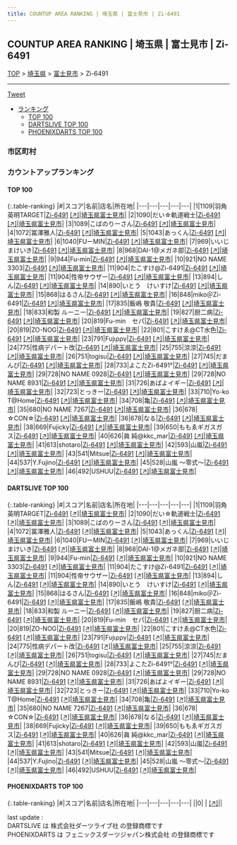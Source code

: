 ```yaml
---
title: COUNTUP AREA RANKING | 埼玉県 | 富士見市 | Zi-6491
---
```

## COUNTUP AREA RANKING | 埼玉県 | 富士見市 | Zi-6491

[TOP](/darts/rank/) > [埼玉県](/darts/rank/埼玉県/) > [富士見市](/darts/rank/埼玉県/富士見市/) > Zi-6491

___

<a href="https://twitter.com/share?ref_src=twsrc%5Etfw" data-text="COUNTUP AREA RANKING | 埼玉県富士見市Zi-6491" class="twitter-share-button" data-hashtags="DARTSLIVE,PHOENIXDARTS,darts,ダーツ" data-show-count="false">Tweet</a>

* [ランキング](#カウントアップランキング)
    * [TOP 100](#top-100)
    * [DARTSLIVE TOP 100](#dartslive-top-100)
    * [PHOENIXDARTS TOP 100](#phoenixdarts-top-100)

### 市区町村

<ul>

</ul>

### カウントアップランキング

#### TOP 100



{:.table-ranking}
|#|スコア|名前|店名|所在地|
|---|---|---|---|---|
|1|1109|<span class="rank-name-dl">羽角英明TARGET</span>|<a href="/darts/rank/shops/9157f721437cec2158d385ea46352d8f.html">Zi-6491</a> <a href="https://search.dartslive.com/jp/shop/9157f721437cec2158d385ea46352d8f">[↗]</a>|<a href="/darts/rank/埼玉県/富士見市">埼玉県富士見市</a>|
|2|1090|<span class="rank-name-dl">だい☆軌道戦士</span>|<a href="/darts/rank/shops/9157f721437cec2158d385ea46352d8f.html">Zi-6491</a> <a href="https://search.dartslive.com/jp/shop/9157f721437cec2158d385ea46352d8f">[↗]</a>|<a href="/darts/rank/埼玉県/富士見市">埼玉県富士見市</a>|
|3|1089|<span class="rank-name-dl">こばのりーさん</span>|<a href="/darts/rank/shops/9157f721437cec2158d385ea46352d8f.html">Zi-6491</a> <a href="https://search.dartslive.com/jp/shop/9157f721437cec2158d385ea46352d8f">[↗]</a>|<a href="/darts/rank/埼玉県/富士見市">埼玉県富士見市</a>|
|4|1072|<span class="rank-name-dl">冨澤雅人</span>|<a href="/darts/rank/shops/9157f721437cec2158d385ea46352d8f.html">Zi-6491</a> <a href="https://search.dartslive.com/jp/shop/9157f721437cec2158d385ea46352d8f">[↗]</a>|<a href="/darts/rank/埼玉県/富士見市">埼玉県富士見市</a>|
|5|1043|<span class="rank-name-dl">あっくん</span>|<a href="/darts/rank/shops/9157f721437cec2158d385ea46352d8f.html">Zi-6491</a> <a href="https://search.dartslive.com/jp/shop/9157f721437cec2158d385ea46352d8f">[↗]</a>|<a href="/darts/rank/埼玉県/富士見市">埼玉県富士見市</a>|
|6|1040|<span class="rank-name-dl">FUーMIN</span>|<a href="/darts/rank/shops/9157f721437cec2158d385ea46352d8f.html">Zi-6491</a> <a href="https://search.dartslive.com/jp/shop/9157f721437cec2158d385ea46352d8f">[↗]</a>|<a href="/darts/rank/埼玉県/富士見市">埼玉県富士見市</a>|
|7|969|<span class="rank-name-dl">いいじまけいき</span>|<a href="/darts/rank/shops/9157f721437cec2158d385ea46352d8f.html">Zi-6491</a> <a href="https://search.dartslive.com/jp/shop/9157f721437cec2158d385ea46352d8f">[↗]</a>|<a href="/darts/rank/埼玉県/富士見市">埼玉県富士見市</a>|
|8|968|<span class="rank-name-dl">DAI-1@メガネ部</span>|<a href="/darts/rank/shops/9157f721437cec2158d385ea46352d8f.html">Zi-6491</a> <a href="https://search.dartslive.com/jp/shop/9157f721437cec2158d385ea46352d8f">[↗]</a>|<a href="/darts/rank/埼玉県/富士見市">埼玉県富士見市</a>|
|9|944|<span class="rank-name-dl">Fu-min</span>|<a href="/darts/rank/shops/9157f721437cec2158d385ea46352d8f.html">Zi-6491</a> <a href="https://search.dartslive.com/jp/shop/9157f721437cec2158d385ea46352d8f">[↗]</a>|<a href="/darts/rank/埼玉県/富士見市">埼玉県富士見市</a>|
|10|921|<span class="rank-name-dl">NO NAME 3303</span>|<a href="/darts/rank/shops/9157f721437cec2158d385ea46352d8f.html">Zi-6491</a> <a href="https://search.dartslive.com/jp/shop/9157f721437cec2158d385ea46352d8f">[↗]</a>|<a href="/darts/rank/埼玉県/富士見市">埼玉県富士見市</a>|
|11|904|<span class="rank-name-dl">たこすけ@Zi-6491</span>|<a href="/darts/rank/shops/9157f721437cec2158d385ea46352d8f.html">Zi-6491</a> <a href="https://search.dartslive.com/jp/shop/9157f721437cec2158d385ea46352d8f">[↗]</a>|<a href="/darts/rank/埼玉県/富士見市">埼玉県富士見市</a>|
|11|904|<span class="rank-name-dl">性帝サウザー</span>|<a href="/darts/rank/shops/9157f721437cec2158d385ea46352d8f.html">Zi-6491</a> <a href="https://search.dartslive.com/jp/shop/9157f721437cec2158d385ea46352d8f">[↗]</a>|<a href="/darts/rank/埼玉県/富士見市">埼玉県富士見市</a>|
|13|894|<span class="rank-name-dl">しん</span>|<a href="/darts/rank/shops/9157f721437cec2158d385ea46352d8f.html">Zi-6491</a> <a href="https://search.dartslive.com/jp/shop/9157f721437cec2158d385ea46352d8f">[↗]</a>|<a href="/darts/rank/埼玉県/富士見市">埼玉県富士見市</a>|
|14|890|<span class="rank-name-dl">いとう　けいすけ</span>|<a href="/darts/rank/shops/9157f721437cec2158d385ea46352d8f.html">Zi-6491</a> <a href="https://search.dartslive.com/jp/shop/9157f721437cec2158d385ea46352d8f">[↗]</a>|<a href="/darts/rank/埼玉県/富士見市">埼玉県富士見市</a>|
|15|868|<span class="rank-name-dl">はるさん</span>|<a href="/darts/rank/shops/9157f721437cec2158d385ea46352d8f.html">Zi-6491</a> <a href="https://search.dartslive.com/jp/shop/9157f721437cec2158d385ea46352d8f">[↗]</a>|<a href="/darts/rank/埼玉県/富士見市">埼玉県富士見市</a>|
|16|848|<span class="rank-name-dl">miko＠Zi-6491</span>|<a href="/darts/rank/shops/9157f721437cec2158d385ea46352d8f.html">Zi-6491</a> <a href="https://search.dartslive.com/jp/shop/9157f721437cec2158d385ea46352d8f">[↗]</a>|<a href="/darts/rank/埼玉県/富士見市">埼玉県富士見市</a>|
|17|835|<span class="rank-name-dl">飯嶋 敬貴</span>|<a href="/darts/rank/shops/9157f721437cec2158d385ea46352d8f.html">Zi-6491</a> <a href="https://search.dartslive.com/jp/shop/9157f721437cec2158d385ea46352d8f">[↗]</a>|<a href="/darts/rank/埼玉県/富士見市">埼玉県富士見市</a>|
|18|833|<span class="rank-name-dl">和製 ルーニー</span>|<a href="/darts/rank/shops/9157f721437cec2158d385ea46352d8f.html">Zi-6491</a> <a href="https://search.dartslive.com/jp/shop/9157f721437cec2158d385ea46352d8f">[↗]</a>|<a href="/darts/rank/埼玉県/富士見市">埼玉県富士見市</a>|
|19|827|<span class="rank-name-dl">厨二病</span>|<a href="/darts/rank/shops/9157f721437cec2158d385ea46352d8f.html">Zi-6491</a> <a href="https://search.dartslive.com/jp/shop/9157f721437cec2158d385ea46352d8f">[↗]</a>|<a href="/darts/rank/埼玉県/富士見市">埼玉県富士見市</a>|
|20|819|<span class="rank-name-dl">Fu-min　セパ</span>|<a href="/darts/rank/shops/9157f721437cec2158d385ea46352d8f.html">Zi-6491</a> <a href="https://search.dartslive.com/jp/shop/9157f721437cec2158d385ea46352d8f">[↗]</a>|<a href="/darts/rank/埼玉県/富士見市">埼玉県富士見市</a>|
|20|819|<span class="rank-name-dl">ZO-NOG</span>|<a href="/darts/rank/shops/9157f721437cec2158d385ea46352d8f.html">Zi-6491</a> <a href="https://search.dartslive.com/jp/shop/9157f721437cec2158d385ea46352d8f">[↗]</a>|<a href="/darts/rank/埼玉県/富士見市">埼玉県富士見市</a>|
|22|801|<span class="rank-name-dl">こすけゑ@CT水色</span>|<a href="/darts/rank/shops/9157f721437cec2158d385ea46352d8f.html">Zi-6491</a> <a href="https://search.dartslive.com/jp/shop/9157f721437cec2158d385ea46352d8f">[↗]</a>|<a href="/darts/rank/埼玉県/富士見市">埼玉県富士見市</a>|
|23|791|<span class="rank-name-dl">Fυjιρργ</span>|<a href="/darts/rank/shops/9157f721437cec2158d385ea46352d8f.html">Zi-6491</a> <a href="https://search.dartslive.com/jp/shop/9157f721437cec2158d385ea46352d8f">[↗]</a>|<a href="/darts/rank/埼玉県/富士見市">埼玉県富士見市</a>|
|24|775|<span class="rank-name-dl">性病デパート改</span>|<a href="/darts/rank/shops/9157f721437cec2158d385ea46352d8f.html">Zi-6491</a> <a href="https://search.dartslive.com/jp/shop/9157f721437cec2158d385ea46352d8f">[↗]</a>|<a href="/darts/rank/埼玉県/富士見市">埼玉県富士見市</a>|
|25|755|<span class="rank-name-dl">涼涼</span>|<a href="/darts/rank/shops/9157f721437cec2158d385ea46352d8f.html">Zi-6491</a> <a href="https://search.dartslive.com/jp/shop/9157f721437cec2158d385ea46352d8f">[↗]</a>|<a href="/darts/rank/埼玉県/富士見市">埼玉県富士見市</a>|
|26|751|<span class="rank-name-dl">togisu</span>|<a href="/darts/rank/shops/9157f721437cec2158d385ea46352d8f.html">Zi-6491</a> <a href="https://search.dartslive.com/jp/shop/9157f721437cec2158d385ea46352d8f">[↗]</a>|<a href="/darts/rank/埼玉県/富士見市">埼玉県富士見市</a>|
|27|745|<span class="rank-name-dl">だまんぴ</span>|<a href="/darts/rank/shops/9157f721437cec2158d385ea46352d8f.html">Zi-6491</a> <a href="https://search.dartslive.com/jp/shop/9157f721437cec2158d385ea46352d8f">[↗]</a>|<a href="/darts/rank/埼玉県/富士見市">埼玉県富士見市</a>|
|28|733|<span class="rank-name-dl">よこたZi-6491°</span>|<a href="/darts/rank/shops/9157f721437cec2158d385ea46352d8f.html">Zi-6491</a> <a href="https://search.dartslive.com/jp/shop/9157f721437cec2158d385ea46352d8f">[↗]</a>|<a href="/darts/rank/埼玉県/富士見市">埼玉県富士見市</a>|
|29|728|<span class="rank-name-dl">NO NAME 0928</span>|<a href="/darts/rank/shops/9157f721437cec2158d385ea46352d8f.html">Zi-6491</a> <a href="https://search.dartslive.com/jp/shop/9157f721437cec2158d385ea46352d8f">[↗]</a>|<a href="/darts/rank/埼玉県/富士見市">埼玉県富士見市</a>|
|29|728|<span class="rank-name-dl">NO NAME 8931</span>|<a href="/darts/rank/shops/9157f721437cec2158d385ea46352d8f.html">Zi-6491</a> <a href="https://search.dartslive.com/jp/shop/9157f721437cec2158d385ea46352d8f">[↗]</a>|<a href="/darts/rank/埼玉県/富士見市">埼玉県富士見市</a>|
|31|726|<span class="rank-name-dl">あばよイギー</span>|<a href="/darts/rank/shops/9157f721437cec2158d385ea46352d8f.html">Zi-6491</a> <a href="https://search.dartslive.com/jp/shop/9157f721437cec2158d385ea46352d8f">[↗]</a>|<a href="/darts/rank/埼玉県/富士見市">埼玉県富士見市</a>|
|32|723|<span class="rank-name-dl">とっきー</span>|<a href="/darts/rank/shops/9157f721437cec2158d385ea46352d8f.html">Zi-6491</a> <a href="https://search.dartslive.com/jp/shop/9157f721437cec2158d385ea46352d8f">[↗]</a>|<a href="/darts/rank/埼玉県/富士見市">埼玉県富士見市</a>|
|33|710|<span class="rank-name-dl">Yo-ko T@Home</span>|<a href="/darts/rank/shops/9157f721437cec2158d385ea46352d8f.html">Zi-6491</a> <a href="https://search.dartslive.com/jp/shop/9157f721437cec2158d385ea46352d8f">[↗]</a>|<a href="/darts/rank/埼玉県/富士見市">埼玉県富士見市</a>|
|34|708|<span class="rank-name-dl">亀</span>|<a href="/darts/rank/shops/9157f721437cec2158d385ea46352d8f.html">Zi-6491</a> <a href="https://search.dartslive.com/jp/shop/9157f721437cec2158d385ea46352d8f">[↗]</a>|<a href="/darts/rank/埼玉県/富士見市">埼玉県富士見市</a>|
|35|680|<span class="rank-name-dl">NO NAME 7267</span>|<a href="/darts/rank/shops/9157f721437cec2158d385ea46352d8f.html">Zi-6491</a> <a href="https://search.dartslive.com/jp/shop/9157f721437cec2158d385ea46352d8f">[↗]</a>|<a href="/darts/rank/埼玉県/富士見市">埼玉県富士見市</a>|
|36|678|<span class="rank-name-dl">☆CON☆</span>|<a href="/darts/rank/shops/9157f721437cec2158d385ea46352d8f.html">Zi-6491</a> <a href="https://search.dartslive.com/jp/shop/9157f721437cec2158d385ea46352d8f">[↗]</a>|<a href="/darts/rank/埼玉県/富士見市">埼玉県富士見市</a>|
|36|678|<span class="rank-name-dl">なる</span>|<a href="/darts/rank/shops/9157f721437cec2158d385ea46352d8f.html">Zi-6491</a> <a href="https://search.dartslive.com/jp/shop/9157f721437cec2158d385ea46352d8f">[↗]</a>|<a href="/darts/rank/埼玉県/富士見市">埼玉県富士見市</a>|
|38|669|<span class="rank-name-dl">Fujicky</span>|<a href="/darts/rank/shops/9157f721437cec2158d385ea46352d8f.html">Zi-6491</a> <a href="https://search.dartslive.com/jp/shop/9157f721437cec2158d385ea46352d8f">[↗]</a>|<a href="/darts/rank/埼玉県/富士見市">埼玉県富士見市</a>|
|39|650|<span class="rank-name-dl">ももゑギガスガス</span>|<a href="/darts/rank/shops/9157f721437cec2158d385ea46352d8f.html">Zi-6491</a> <a href="https://search.dartslive.com/jp/shop/9157f721437cec2158d385ea46352d8f">[↗]</a>|<a href="/darts/rank/埼玉県/富士見市">埼玉県富士見市</a>|
|40|626|<span class="rank-name-dl">眞 純@kkc_mar</span>|<a href="/darts/rank/shops/9157f721437cec2158d385ea46352d8f.html">Zi-6491</a> <a href="https://search.dartslive.com/jp/shop/9157f721437cec2158d385ea46352d8f">[↗]</a>|<a href="/darts/rank/埼玉県/富士見市">埼玉県富士見市</a>|
|41|613|<span class="rank-name-dl">shotaro</span>|<a href="/darts/rank/shops/9157f721437cec2158d385ea46352d8f.html">Zi-6491</a> <a href="https://search.dartslive.com/jp/shop/9157f721437cec2158d385ea46352d8f">[↗]</a>|<a href="/darts/rank/埼玉県/富士見市">埼玉県富士見市</a>|
|42|593|<span class="rank-name-dl">山嵐</span>|<a href="/darts/rank/shops/9157f721437cec2158d385ea46352d8f.html">Zi-6491</a> <a href="https://search.dartslive.com/jp/shop/9157f721437cec2158d385ea46352d8f">[↗]</a>|<a href="/darts/rank/埼玉県/富士見市">埼玉県富士見市</a>|
|43|541|<span class="rank-name-dl">Mitsue</span>|<a href="/darts/rank/shops/9157f721437cec2158d385ea46352d8f.html">Zi-6491</a> <a href="https://search.dartslive.com/jp/shop/9157f721437cec2158d385ea46352d8f">[↗]</a>|<a href="/darts/rank/埼玉県/富士見市">埼玉県富士見市</a>|
|44|537|<span class="rank-name-dl">Y.Fujino</span>|<a href="/darts/rank/shops/9157f721437cec2158d385ea46352d8f.html">Zi-6491</a> <a href="https://search.dartslive.com/jp/shop/9157f721437cec2158d385ea46352d8f">[↗]</a>|<a href="/darts/rank/埼玉県/富士見市">埼玉県富士見市</a>|
|45|528|<span class="rank-name-dl">山嵐 ～零式～</span>|<a href="/darts/rank/shops/9157f721437cec2158d385ea46352d8f.html">Zi-6491</a> <a href="https://search.dartslive.com/jp/shop/9157f721437cec2158d385ea46352d8f">[↗]</a>|<a href="/darts/rank/埼玉県/富士見市">埼玉県富士見市</a>|
|46|492|<span class="rank-name-dl">USHUU</span>|<a href="/darts/rank/shops/9157f721437cec2158d385ea46352d8f.html">Zi-6491</a> <a href="https://search.dartslive.com/jp/shop/9157f721437cec2158d385ea46352d8f">[↗]</a>|<a href="/darts/rank/埼玉県/富士見市">埼玉県富士見市</a>|


#### DARTSLIVE TOP 100



{:.table-ranking}
|#|スコア|名前|店名|所在地|
|---|---|---|---|---|
|1|1109|<span class="rank-name-dl">羽角英明TARGET</span>|<a href="/darts/rank/shops/9157f721437cec2158d385ea46352d8f.html">Zi-6491</a> <a href="https://search.dartslive.com/jp/shop/9157f721437cec2158d385ea46352d8f">[↗]</a>|<a href="/darts/rank/埼玉県/富士見市">埼玉県富士見市</a>|
|2|1090|<span class="rank-name-dl">だい☆軌道戦士</span>|<a href="/darts/rank/shops/9157f721437cec2158d385ea46352d8f.html">Zi-6491</a> <a href="https://search.dartslive.com/jp/shop/9157f721437cec2158d385ea46352d8f">[↗]</a>|<a href="/darts/rank/埼玉県/富士見市">埼玉県富士見市</a>|
|3|1089|<span class="rank-name-dl">こばのりーさん</span>|<a href="/darts/rank/shops/9157f721437cec2158d385ea46352d8f.html">Zi-6491</a> <a href="https://search.dartslive.com/jp/shop/9157f721437cec2158d385ea46352d8f">[↗]</a>|<a href="/darts/rank/埼玉県/富士見市">埼玉県富士見市</a>|
|4|1072|<span class="rank-name-dl">冨澤雅人</span>|<a href="/darts/rank/shops/9157f721437cec2158d385ea46352d8f.html">Zi-6491</a> <a href="https://search.dartslive.com/jp/shop/9157f721437cec2158d385ea46352d8f">[↗]</a>|<a href="/darts/rank/埼玉県/富士見市">埼玉県富士見市</a>|
|5|1043|<span class="rank-name-dl">あっくん</span>|<a href="/darts/rank/shops/9157f721437cec2158d385ea46352d8f.html">Zi-6491</a> <a href="https://search.dartslive.com/jp/shop/9157f721437cec2158d385ea46352d8f">[↗]</a>|<a href="/darts/rank/埼玉県/富士見市">埼玉県富士見市</a>|
|6|1040|<span class="rank-name-dl">FUーMIN</span>|<a href="/darts/rank/shops/9157f721437cec2158d385ea46352d8f.html">Zi-6491</a> <a href="https://search.dartslive.com/jp/shop/9157f721437cec2158d385ea46352d8f">[↗]</a>|<a href="/darts/rank/埼玉県/富士見市">埼玉県富士見市</a>|
|7|969|<span class="rank-name-dl">いいじまけいき</span>|<a href="/darts/rank/shops/9157f721437cec2158d385ea46352d8f.html">Zi-6491</a> <a href="https://search.dartslive.com/jp/shop/9157f721437cec2158d385ea46352d8f">[↗]</a>|<a href="/darts/rank/埼玉県/富士見市">埼玉県富士見市</a>|
|8|968|<span class="rank-name-dl">DAI-1@メガネ部</span>|<a href="/darts/rank/shops/9157f721437cec2158d385ea46352d8f.html">Zi-6491</a> <a href="https://search.dartslive.com/jp/shop/9157f721437cec2158d385ea46352d8f">[↗]</a>|<a href="/darts/rank/埼玉県/富士見市">埼玉県富士見市</a>|
|9|944|<span class="rank-name-dl">Fu-min</span>|<a href="/darts/rank/shops/9157f721437cec2158d385ea46352d8f.html">Zi-6491</a> <a href="https://search.dartslive.com/jp/shop/9157f721437cec2158d385ea46352d8f">[↗]</a>|<a href="/darts/rank/埼玉県/富士見市">埼玉県富士見市</a>|
|10|921|<span class="rank-name-dl">NO NAME 3303</span>|<a href="/darts/rank/shops/9157f721437cec2158d385ea46352d8f.html">Zi-6491</a> <a href="https://search.dartslive.com/jp/shop/9157f721437cec2158d385ea46352d8f">[↗]</a>|<a href="/darts/rank/埼玉県/富士見市">埼玉県富士見市</a>|
|11|904|<span class="rank-name-dl">たこすけ@Zi-6491</span>|<a href="/darts/rank/shops/9157f721437cec2158d385ea46352d8f.html">Zi-6491</a> <a href="https://search.dartslive.com/jp/shop/9157f721437cec2158d385ea46352d8f">[↗]</a>|<a href="/darts/rank/埼玉県/富士見市">埼玉県富士見市</a>|
|11|904|<span class="rank-name-dl">性帝サウザー</span>|<a href="/darts/rank/shops/9157f721437cec2158d385ea46352d8f.html">Zi-6491</a> <a href="https://search.dartslive.com/jp/shop/9157f721437cec2158d385ea46352d8f">[↗]</a>|<a href="/darts/rank/埼玉県/富士見市">埼玉県富士見市</a>|
|13|894|<span class="rank-name-dl">しん</span>|<a href="/darts/rank/shops/9157f721437cec2158d385ea46352d8f.html">Zi-6491</a> <a href="https://search.dartslive.com/jp/shop/9157f721437cec2158d385ea46352d8f">[↗]</a>|<a href="/darts/rank/埼玉県/富士見市">埼玉県富士見市</a>|
|14|890|<span class="rank-name-dl">いとう　けいすけ</span>|<a href="/darts/rank/shops/9157f721437cec2158d385ea46352d8f.html">Zi-6491</a> <a href="https://search.dartslive.com/jp/shop/9157f721437cec2158d385ea46352d8f">[↗]</a>|<a href="/darts/rank/埼玉県/富士見市">埼玉県富士見市</a>|
|15|868|<span class="rank-name-dl">はるさん</span>|<a href="/darts/rank/shops/9157f721437cec2158d385ea46352d8f.html">Zi-6491</a> <a href="https://search.dartslive.com/jp/shop/9157f721437cec2158d385ea46352d8f">[↗]</a>|<a href="/darts/rank/埼玉県/富士見市">埼玉県富士見市</a>|
|16|848|<span class="rank-name-dl">miko＠Zi-6491</span>|<a href="/darts/rank/shops/9157f721437cec2158d385ea46352d8f.html">Zi-6491</a> <a href="https://search.dartslive.com/jp/shop/9157f721437cec2158d385ea46352d8f">[↗]</a>|<a href="/darts/rank/埼玉県/富士見市">埼玉県富士見市</a>|
|17|835|<span class="rank-name-dl">飯嶋 敬貴</span>|<a href="/darts/rank/shops/9157f721437cec2158d385ea46352d8f.html">Zi-6491</a> <a href="https://search.dartslive.com/jp/shop/9157f721437cec2158d385ea46352d8f">[↗]</a>|<a href="/darts/rank/埼玉県/富士見市">埼玉県富士見市</a>|
|18|833|<span class="rank-name-dl">和製 ルーニー</span>|<a href="/darts/rank/shops/9157f721437cec2158d385ea46352d8f.html">Zi-6491</a> <a href="https://search.dartslive.com/jp/shop/9157f721437cec2158d385ea46352d8f">[↗]</a>|<a href="/darts/rank/埼玉県/富士見市">埼玉県富士見市</a>|
|19|827|<span class="rank-name-dl">厨二病</span>|<a href="/darts/rank/shops/9157f721437cec2158d385ea46352d8f.html">Zi-6491</a> <a href="https://search.dartslive.com/jp/shop/9157f721437cec2158d385ea46352d8f">[↗]</a>|<a href="/darts/rank/埼玉県/富士見市">埼玉県富士見市</a>|
|20|819|<span class="rank-name-dl">Fu-min　セパ</span>|<a href="/darts/rank/shops/9157f721437cec2158d385ea46352d8f.html">Zi-6491</a> <a href="https://search.dartslive.com/jp/shop/9157f721437cec2158d385ea46352d8f">[↗]</a>|<a href="/darts/rank/埼玉県/富士見市">埼玉県富士見市</a>|
|20|819|<span class="rank-name-dl">ZO-NOG</span>|<a href="/darts/rank/shops/9157f721437cec2158d385ea46352d8f.html">Zi-6491</a> <a href="https://search.dartslive.com/jp/shop/9157f721437cec2158d385ea46352d8f">[↗]</a>|<a href="/darts/rank/埼玉県/富士見市">埼玉県富士見市</a>|
|22|801|<span class="rank-name-dl">こすけゑ@CT水色</span>|<a href="/darts/rank/shops/9157f721437cec2158d385ea46352d8f.html">Zi-6491</a> <a href="https://search.dartslive.com/jp/shop/9157f721437cec2158d385ea46352d8f">[↗]</a>|<a href="/darts/rank/埼玉県/富士見市">埼玉県富士見市</a>|
|23|791|<span class="rank-name-dl">Fυjιρργ</span>|<a href="/darts/rank/shops/9157f721437cec2158d385ea46352d8f.html">Zi-6491</a> <a href="https://search.dartslive.com/jp/shop/9157f721437cec2158d385ea46352d8f">[↗]</a>|<a href="/darts/rank/埼玉県/富士見市">埼玉県富士見市</a>|
|24|775|<span class="rank-name-dl">性病デパート改</span>|<a href="/darts/rank/shops/9157f721437cec2158d385ea46352d8f.html">Zi-6491</a> <a href="https://search.dartslive.com/jp/shop/9157f721437cec2158d385ea46352d8f">[↗]</a>|<a href="/darts/rank/埼玉県/富士見市">埼玉県富士見市</a>|
|25|755|<span class="rank-name-dl">涼涼</span>|<a href="/darts/rank/shops/9157f721437cec2158d385ea46352d8f.html">Zi-6491</a> <a href="https://search.dartslive.com/jp/shop/9157f721437cec2158d385ea46352d8f">[↗]</a>|<a href="/darts/rank/埼玉県/富士見市">埼玉県富士見市</a>|
|26|751|<span class="rank-name-dl">togisu</span>|<a href="/darts/rank/shops/9157f721437cec2158d385ea46352d8f.html">Zi-6491</a> <a href="https://search.dartslive.com/jp/shop/9157f721437cec2158d385ea46352d8f">[↗]</a>|<a href="/darts/rank/埼玉県/富士見市">埼玉県富士見市</a>|
|27|745|<span class="rank-name-dl">だまんぴ</span>|<a href="/darts/rank/shops/9157f721437cec2158d385ea46352d8f.html">Zi-6491</a> <a href="https://search.dartslive.com/jp/shop/9157f721437cec2158d385ea46352d8f">[↗]</a>|<a href="/darts/rank/埼玉県/富士見市">埼玉県富士見市</a>|
|28|733|<span class="rank-name-dl">よこたZi-6491°</span>|<a href="/darts/rank/shops/9157f721437cec2158d385ea46352d8f.html">Zi-6491</a> <a href="https://search.dartslive.com/jp/shop/9157f721437cec2158d385ea46352d8f">[↗]</a>|<a href="/darts/rank/埼玉県/富士見市">埼玉県富士見市</a>|
|29|728|<span class="rank-name-dl">NO NAME 0928</span>|<a href="/darts/rank/shops/9157f721437cec2158d385ea46352d8f.html">Zi-6491</a> <a href="https://search.dartslive.com/jp/shop/9157f721437cec2158d385ea46352d8f">[↗]</a>|<a href="/darts/rank/埼玉県/富士見市">埼玉県富士見市</a>|
|29|728|<span class="rank-name-dl">NO NAME 8931</span>|<a href="/darts/rank/shops/9157f721437cec2158d385ea46352d8f.html">Zi-6491</a> <a href="https://search.dartslive.com/jp/shop/9157f721437cec2158d385ea46352d8f">[↗]</a>|<a href="/darts/rank/埼玉県/富士見市">埼玉県富士見市</a>|
|31|726|<span class="rank-name-dl">あばよイギー</span>|<a href="/darts/rank/shops/9157f721437cec2158d385ea46352d8f.html">Zi-6491</a> <a href="https://search.dartslive.com/jp/shop/9157f721437cec2158d385ea46352d8f">[↗]</a>|<a href="/darts/rank/埼玉県/富士見市">埼玉県富士見市</a>|
|32|723|<span class="rank-name-dl">とっきー</span>|<a href="/darts/rank/shops/9157f721437cec2158d385ea46352d8f.html">Zi-6491</a> <a href="https://search.dartslive.com/jp/shop/9157f721437cec2158d385ea46352d8f">[↗]</a>|<a href="/darts/rank/埼玉県/富士見市">埼玉県富士見市</a>|
|33|710|<span class="rank-name-dl">Yo-ko T@Home</span>|<a href="/darts/rank/shops/9157f721437cec2158d385ea46352d8f.html">Zi-6491</a> <a href="https://search.dartslive.com/jp/shop/9157f721437cec2158d385ea46352d8f">[↗]</a>|<a href="/darts/rank/埼玉県/富士見市">埼玉県富士見市</a>|
|34|708|<span class="rank-name-dl">亀</span>|<a href="/darts/rank/shops/9157f721437cec2158d385ea46352d8f.html">Zi-6491</a> <a href="https://search.dartslive.com/jp/shop/9157f721437cec2158d385ea46352d8f">[↗]</a>|<a href="/darts/rank/埼玉県/富士見市">埼玉県富士見市</a>|
|35|680|<span class="rank-name-dl">NO NAME 7267</span>|<a href="/darts/rank/shops/9157f721437cec2158d385ea46352d8f.html">Zi-6491</a> <a href="https://search.dartslive.com/jp/shop/9157f721437cec2158d385ea46352d8f">[↗]</a>|<a href="/darts/rank/埼玉県/富士見市">埼玉県富士見市</a>|
|36|678|<span class="rank-name-dl">☆CON☆</span>|<a href="/darts/rank/shops/9157f721437cec2158d385ea46352d8f.html">Zi-6491</a> <a href="https://search.dartslive.com/jp/shop/9157f721437cec2158d385ea46352d8f">[↗]</a>|<a href="/darts/rank/埼玉県/富士見市">埼玉県富士見市</a>|
|36|678|<span class="rank-name-dl">なる</span>|<a href="/darts/rank/shops/9157f721437cec2158d385ea46352d8f.html">Zi-6491</a> <a href="https://search.dartslive.com/jp/shop/9157f721437cec2158d385ea46352d8f">[↗]</a>|<a href="/darts/rank/埼玉県/富士見市">埼玉県富士見市</a>|
|38|669|<span class="rank-name-dl">Fujicky</span>|<a href="/darts/rank/shops/9157f721437cec2158d385ea46352d8f.html">Zi-6491</a> <a href="https://search.dartslive.com/jp/shop/9157f721437cec2158d385ea46352d8f">[↗]</a>|<a href="/darts/rank/埼玉県/富士見市">埼玉県富士見市</a>|
|39|650|<span class="rank-name-dl">ももゑギガスガス</span>|<a href="/darts/rank/shops/9157f721437cec2158d385ea46352d8f.html">Zi-6491</a> <a href="https://search.dartslive.com/jp/shop/9157f721437cec2158d385ea46352d8f">[↗]</a>|<a href="/darts/rank/埼玉県/富士見市">埼玉県富士見市</a>|
|40|626|<span class="rank-name-dl">眞 純@kkc_mar</span>|<a href="/darts/rank/shops/9157f721437cec2158d385ea46352d8f.html">Zi-6491</a> <a href="https://search.dartslive.com/jp/shop/9157f721437cec2158d385ea46352d8f">[↗]</a>|<a href="/darts/rank/埼玉県/富士見市">埼玉県富士見市</a>|
|41|613|<span class="rank-name-dl">shotaro</span>|<a href="/darts/rank/shops/9157f721437cec2158d385ea46352d8f.html">Zi-6491</a> <a href="https://search.dartslive.com/jp/shop/9157f721437cec2158d385ea46352d8f">[↗]</a>|<a href="/darts/rank/埼玉県/富士見市">埼玉県富士見市</a>|
|42|593|<span class="rank-name-dl">山嵐</span>|<a href="/darts/rank/shops/9157f721437cec2158d385ea46352d8f.html">Zi-6491</a> <a href="https://search.dartslive.com/jp/shop/9157f721437cec2158d385ea46352d8f">[↗]</a>|<a href="/darts/rank/埼玉県/富士見市">埼玉県富士見市</a>|
|43|541|<span class="rank-name-dl">Mitsue</span>|<a href="/darts/rank/shops/9157f721437cec2158d385ea46352d8f.html">Zi-6491</a> <a href="https://search.dartslive.com/jp/shop/9157f721437cec2158d385ea46352d8f">[↗]</a>|<a href="/darts/rank/埼玉県/富士見市">埼玉県富士見市</a>|
|44|537|<span class="rank-name-dl">Y.Fujino</span>|<a href="/darts/rank/shops/9157f721437cec2158d385ea46352d8f.html">Zi-6491</a> <a href="https://search.dartslive.com/jp/shop/9157f721437cec2158d385ea46352d8f">[↗]</a>|<a href="/darts/rank/埼玉県/富士見市">埼玉県富士見市</a>|
|45|528|<span class="rank-name-dl">山嵐 ～零式～</span>|<a href="/darts/rank/shops/9157f721437cec2158d385ea46352d8f.html">Zi-6491</a> <a href="https://search.dartslive.com/jp/shop/9157f721437cec2158d385ea46352d8f">[↗]</a>|<a href="/darts/rank/埼玉県/富士見市">埼玉県富士見市</a>|
|46|492|<span class="rank-name-dl">USHUU</span>|<a href="/darts/rank/shops/9157f721437cec2158d385ea46352d8f.html">Zi-6491</a> <a href="https://search.dartslive.com/jp/shop/9157f721437cec2158d385ea46352d8f">[↗]</a>|<a href="/darts/rank/埼玉県/富士見市">埼玉県富士見市</a>|


#### PHOENIXDARTS TOP 100



{:.table-ranking}
|#|スコア|名前|店名|所在地|
|---|---|---|---|---|
||0|<span class="rank-name-dl"> </span>|<a href="/darts/rank/shops/.html"></a> <a href="">[↗]</a>|<a href="/darts/rank//"></a>|


<div class="footer border-top border-gray-light mt-5 pt-3 text-right text-gray">
    last update : <span style="font-weight: italic" id="foot_last_modified"></span><br />
    DARTSLIVE は 株式会社ダーツライブ社 の登録商標です<br />
    PHOENIXDARTS は フェニックスダーツジャパン株式会社 の登録商標です<br />
</div>

<script src="https://cdnjs.cloudflare.com/ajax/libs/jquery.tablesorter/2.31.3/js/jquery.tablesorter.min.js" integrity="sha512-qzgd5cYSZcosqpzpn7zF2ZId8f/8CHmFKZ8j7mU4OUXTNRd5g+ZHBPsgKEwoqxCtdQvExE5LprwwPAgoicguNg==" crossorigin="anonymous" referrerpolicy="no-referrer"></script>
<link rel="stylesheet" href="https://cdnjs.cloudflare.com/ajax/libs/jquery.tablesorter/2.31.3/css/theme.default.min.css" integrity="sha512-wghhOJkjQX0Lh3NSWvNKeZ0ZpNn+SPVXX1Qyc9OCaogADktxrBiBdKGDoqVUOyhStvMBmJQ8ZdMHiR3wuEq8+w==" crossorigin="anonymous" referrerpolicy="no-referrer" />
<script>
$(function() {
    $(".table-ranking").tablesorter({sortList:[[0, 0]]});
    $("#foot_last_modified").text(formatDate(new Date(document.lastModified), 'yyyy-MM-dd HH:mm:ss'));
});
</script>

<script async src="https://platform.twitter.com/widgets.js" charset="utf-8"></script>